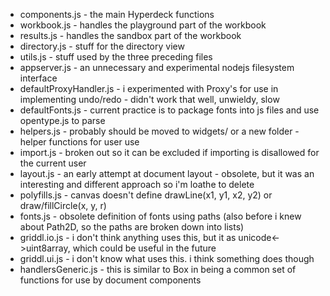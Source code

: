 * components.js - the main Hyperdeck functions
* workbook.js - handles the playground part of the workbook
* results.js - handles the sandbox part of the workbook
* directory.js - stuff for the directory view
* utils.js - stuff used by the three preceding files
* appserver.js - an unnecessary and experimental nodejs filesystem interface
* defaultProxyHandler.js - i experimented with Proxy's for use in implementing undo/redo - didn't work that well, unwieldy, slow
* defaultFonts.js - current practice is to package fonts into js files and use opentype.js to parse
* helpers.js - probably should be moved to widgets/ or a new folder - helper functions for user use
* import.js - broken out so it can be excluded if importing is disallowed for the current user
* layout.js - an early attempt at document layout - obsolete, but it was an interesting and different approach so i'm loathe to delete
* polyfills.js - canvas doesn't define drawLine(x1, y1, x2, y2) or draw/fillCircle(x, y, r)
* fonts.js - obsolete definition of fonts using paths (also before i knew about Path2D, so the paths are broken down into lists)
* griddl.io.js - i don't think anything uses this, but it as unicode<->uint8array, which could be useful in the future
* griddl.ui.js - i don't know what uses this.  i think something does though
* handlersGeneric.js - this is similar to Box in being a common set of functions for use by document components
